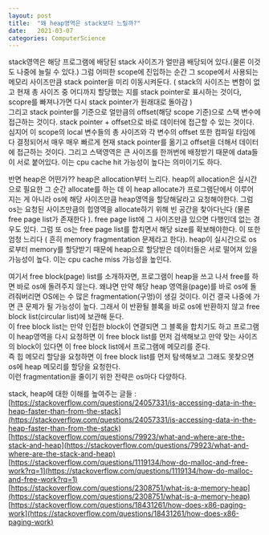 ```yaml
---
layout: post
title:  "왜 heap영역은 stack보다 느릴까?"
date:   2021-03-07
categories: ComputerScience
---
```


stack영역은 해당 프로그램에 배당된 stack 사이즈가 얼만큼 배당되어 있다.(물론 이것도 나중에 늘릴 수 있다.)
그럼 어떠한 scope에 진입하는 순간 그 scope에서 사용되는 메모리 사이즈만큼 stack pointer을 미리 이동시켜둔다. ( stack의 사이즈는 변함이 없고 현재 총 사이즈 중 어디까지 할당했는 지를 stack pointer로 표시하는 것이다, scopre를 빠져나가면 다시 stack pointer가 원래대로 돌아감 )      
그리고 stack pointer를 기준으로 얼만큼의 offset(해당 scope 기준)으로 스택 변수에 접근하는 것이다.
stack pointer + offset으로 바로 데이터에 접근할 수 있는 것이다.
심지어 이 scope의 local 변수들의 총 사이즈와 각 변수의 offset 또한 컴파일 타임에 다 결정되어서 매우 매우 빠르게 현재 stack pointer를 옮기고 offset을 더해서 데이터에 접근하는 것이다.
그리고 스택영역은 큰 사이즈를 한꺼번에 배정받기 때문에 data들이 서로 붙어있다. 이는 cpu cache hit 가능성이 높다는 의미이기도 하다.

반면 heap은 어떤가??
heap은 allocation부터 느리다. heap의 allocation은 실시간으로 필요한 그 순간 allocate를 하는 데 이 heap allocate가 프로그램단에서 이루어 지는 게 아니라 os에 해당 사이즈만큼 heap영역을 할당해달라고 요청해야한다.
그럼 os는 요청된 사이즈만큼의 힙영역을 allocate하기 위해 빈 공간을 찾아다닌다 (물론 free page list가 존재한다 ).
free page list에 그 사이즈만큼 있으면 다행인데 없는 경우도 있다.
그럼 또 os는 free page list를 합치면서 해당 size를 확보해야한다. 이 또한 엄청 느리다 ( 흔히 memory fragmentation 문제라고 한다).
heap이 실시간으로 os로부터 memory를 할당받기 때문에 heap으로 할당받은 데이터들은 서로 떨어져 있을 가능성이 높다. 이는 cpu cache miss 가능성을 높인다.    


여기서 free block(page) list를 소개하자면, 프로그램이 heap을 쓰고 나서 free를 하면 바로 os에 돌려주지 않는다. 왜냐면 만약 해당 heap 영역을(page)를 바로 os에 돌려줘버리면 OS에는 수 많은 fragmentation(구멍)이 생길 것이다. 이건 결국 나중에 가면 큰 문제가 될 가능성이 높다. 그래서 이 반환될 블록을 바로 os에 반환하지 않고 free block list(circular list)에 보관해 둔다.       
이 free block list는 만약 인접한 block이 연결되면 그 블록을 합치기도 하고 프로그램이 heap영역을 다시 요청하면 이 free block list를 먼저 검색해보고 만약 맞는 사이즈의 block이 있다면 이 free block list에서 프로그램에 메모리를 준다.     
즉 힙 메모리 할당을 요청하면 이 free block list를 먼저 탐색해보고 그래도 못찾으면 os에 heap 메모리를 할당을 요청한다.        
이런 fragmentation을 줄이기 위한 전략은 os마다 다양하다.              



stack, heap에 대한 이해를 높여주는 글들 :     
[https://stackoverflow.com/questions/24057331/is-accessing-data-in-the-heap-faster-than-from-the-stack](https://stackoverflow.com/questions/24057331/is-accessing-data-in-the-heap-faster-than-from-the-stack)     
[https://stackoverflow.com/questions/79923/what-and-where-are-the-stack-and-heap](https://stackoverflow.com/questions/79923/what-and-where-are-the-stack-and-heap)       
[https://stackoverflow.com/questions/1119134/how-do-malloc-and-free-work?rq=1](https://stackoverflow.com/questions/1119134/how-do-malloc-and-free-work?rq=1)       
[https://stackoverflow.com/questions/2308751/what-is-a-memory-heap](https://stackoverflow.com/questions/2308751/what-is-a-memory-heap)       
[https://stackoverflow.com/questions/18431261/how-does-x86-paging-work](https://stackoverflow.com/questions/18431261/how-does-x86-paging-work)       